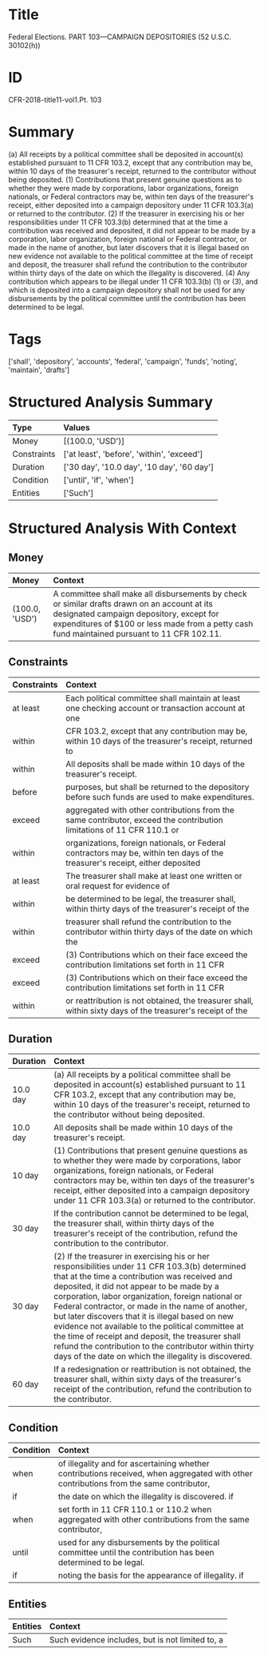 # Title

 Federal Elections. PART 103—CAMPAIGN DEPOSITORIES (52 U.S.C. 30102(h))


# ID

 CFR-2018-title11-vol1.Pt. 103


# Summary

(a) All receipts by a political committee shall be deposited in account(s) established pursuant to 11 CFR 103.2, except that any contribution may be, within 10 days of the treasurer's receipt, returned to the contributor without being deposited.
(1) Contributions that present genuine questions as to whether they were made by corporations, labor organizations, foreign nationals, or Federal contractors may be, within ten days of the treasurer's receipt, either deposited into a campaign depository under 11 CFR 103.3(a) or returned to the contributor.
(2) If the treasurer in exercising his or her responsibilities under 11 CFR 103.3(b) determined that at the time a contribution was received and deposited, it did not appear to be made by a corporation, labor organization, foreign national or Federal contractor, or made in the name of another, but later discovers that it is illegal based on new evidence not available to the political committee at the time of receipt and deposit, the treasurer shall refund the contribution to the contributor within thirty days of the date on which the illegality is discovered.
(4) Any contribution which appears to be illegal under 11 CFR 103.3(b) (1) or (3), and which is deposited into a campaign depository shall not be used for any disbursements by the political committee until the contribution has been determined to be legal.


# Tags

['shall', 'depository', 'accounts', 'federal', 'campaign', 'funds', 'noting', 'maintain', 'drafts']


# Structured Analysis Summary

| Type        | Values                                     |
|:------------|:-------------------------------------------|
| Money       | [(100.0, 'USD')]                           |
| Constraints | ['at least', 'before', 'within', 'exceed'] |
| Duration    | ['30 day', '10.0 day', '10 day', '60 day'] |
| Condition   | ['until', 'if', 'when']                    |
| Entities    | ['Such']                                   |


# Structured Analysis With Context

 


## Money

| Money          | Context                                                                                                                                                                                                                                  |
|:---------------|:-----------------------------------------------------------------------------------------------------------------------------------------------------------------------------------------------------------------------------------------|
| (100.0, 'USD') | A committee shall make all disbursements by check or similar drafts drawn on an account at its designated campaign depository, except for expenditures of $100 or less made from a petty cash fund maintained pursuant to 11 CFR 102.11. |


## Constraints

| Constraints   | Context                                                                                                                       |
|:--------------|:------------------------------------------------------------------------------------------------------------------------------|
| at least      | Each political committee shall maintain  at least one checking account or transaction account at one                          |
| within        | CFR 103.2, except that any contribution may be, within 10 days of the treasurer's receipt, returned to                        |
| within        | All deposits shall be made  within  10 days of the treasurer's receipt.                                                       |
| before        | purposes, but shall be returned to the depository before  such funds are used to make expenditures.                           |
| exceed        | aggregated with other contributions from the same contributor, exceed the contribution limitations of 11 CFR 110.1 or         |
| within        | organizations, foreign nationals, or Federal contractors may be, within ten days of the treasurer's receipt, either deposited |
| at least      | The treasurer shall make  at least one written or oral request for evidence of                                                |
| within        | be determined to be legal, the treasurer shall, within thirty days of the treasurer's receipt of the                          |
| within        | treasurer shall refund the contribution to the contributor within thirty days of the date on which the                        |
| exceed        | (3) Contributions which on their face  exceed the contribution limitations set forth in 11 CFR                                |
| exceed        | (3) Contributions which on their face  exceed the contribution limitations set forth in 11 CFR                                |
| within        | or reattribution is not obtained, the treasurer shall, within sixty days of the treasurer's receipt of the                    |


## Duration

| Duration   | Context                                                                                                                                                                                                                                                                                                                                                                                                                                                                                                                                                                               |
|:-----------|:--------------------------------------------------------------------------------------------------------------------------------------------------------------------------------------------------------------------------------------------------------------------------------------------------------------------------------------------------------------------------------------------------------------------------------------------------------------------------------------------------------------------------------------------------------------------------------------|
| 10.0 day   | (a) All receipts by a political committee shall be deposited in account(s) established pursuant to 11 CFR 103.2, except that any contribution may be, within 10 days of the treasurer's receipt, returned to the contributor without being deposited.                                                                                                                                                                                                                                                                                                                                 |
| 10.0 day   | All deposits shall be made within 10 days of the treasurer's receipt.                                                                                                                                                                                                                                                                                                                                                                                                                                                                                                                 |
| 10 day     | (1) Contributions that present genuine questions as to whether they were made by corporations, labor organizations, foreign nationals, or Federal contractors may be, within ten days of the treasurer's receipt, either deposited into a campaign depository under 11 CFR 103.3(a) or returned to the contributor.                                                                                                                                                                                                                                                                   |
| 30 day     | If the contribution cannot be determined to be legal, the treasurer shall, within thirty days of the treasurer's receipt of the contribution, refund the contribution to the contributor.                                                                                                                                                                                                                                                                                                                                                                                             |
| 30 day     | (2) If the treasurer in exercising his or her responsibilities under 11 CFR 103.3(b) determined that at the time a contribution was received and deposited, it did not appear to be made by a corporation, labor organization, foreign national or Federal contractor, or made in the name of another, but later discovers that it is illegal based on new evidence not available to the political committee at the time of receipt and deposit, the treasurer shall refund the contribution to the contributor within thirty days of the date on which the illegality is discovered. |
| 60 day     | If a redesignation or reattribution is not obtained, the treasurer shall, within sixty days of the treasurer's receipt of the contribution, refund the contribution to the contributor.                                                                                                                                                                                                                                                                                                                                                                                               |


## Condition

| Condition   | Context                                                                                                                                |
|:------------|:---------------------------------------------------------------------------------------------------------------------------------------|
| when        | of illegality and for ascertaining whether contributions received, when aggregated with other contributions from the same contributor, |
| if          | the date on which the illegality is discovered. if                                                                                     |
| when        | set forth in 11 CFR 110.1 or 110.2 when aggregated with other contributions from the same contributor,                                 |
| until       | used for any disbursements by the political committee until  the contribution has been determined to be legal.                         |
| if          | noting the basis for the appearance of illegality. if                                                                                  |


## Entities

| Entities   | Context                                          |
|:-----------|:-------------------------------------------------|
| Such       | Such evidence includes, but is not limited to, a |


